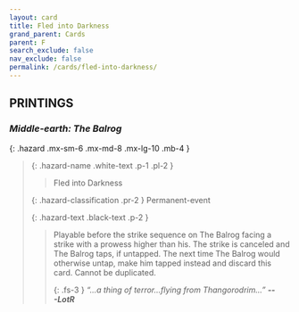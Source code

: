```yaml
---
layout: card
title: Fled into Darkness
grand_parent: Cards
parent: F
search_exclude: false
nav_exclude: false
permalink: /cards/fled-into-darkness/
---
```


## PRINTINGS


### _Middle-earth: The Balrog_

{: .hazard .mx-sm-6 .mx-md-8 .mx-lg-10 .mb-4 }
> {: .hazard-name .white-text .p-1 .pl-2 }
> > <div class="hazard-mp"></div>
> > <div class="card-name">Fled into Darkness</div>
>
> {: .hazard-classification .pr-2 }
> Permanent-event
>
> {: .hazard-text .black-text .p-2 }
> > Playable before the strike sequence on The Balrog facing a strike with a prowess higher than his. The strike is canceled and The Balrog taps, if untapped. The next time The Balrog would otherwise untap, make him tapped instead and discard this card. Cannot be duplicated.   
> > 
> > {: .fs-3 } 
> > _“...a thing of terror...flying from Thangorodrim...”_ ***---&#65279;LotR*** 
>
